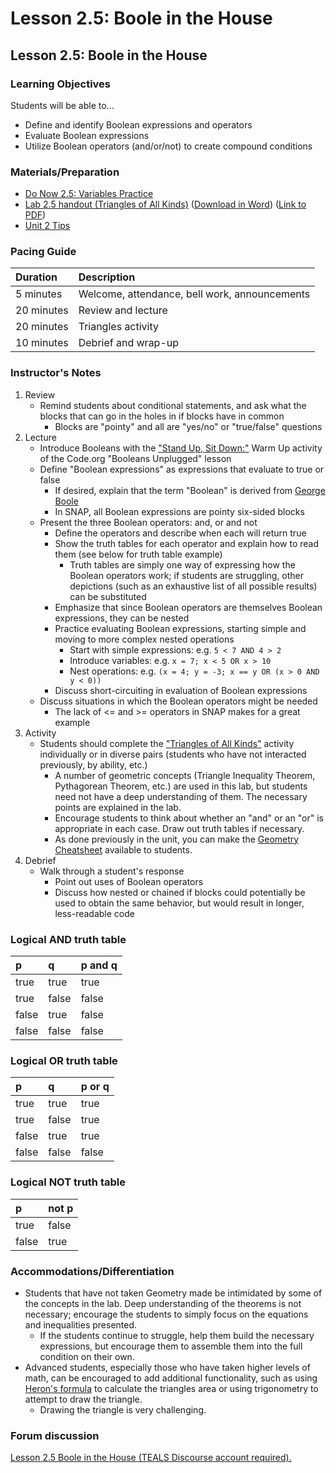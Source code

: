 # Lesson 2.5: Boole in the House

## Lesson 2.5: Boole in the House

### Learning Objectives

Students will be able to...

* Define and identify Boolean expressions and operators
* Evaluate Boolean expressions
* Utilize Boolean operators \(and/or/not\) to create compound conditions

### Materials/Preparation

* [Do Now 2.5: Variables Practice](do_now_25.md)
* [Lab 2.5 handout \(Triangles of All Kinds\)](lab_25.md) \([Download in Word](https://github.com/TEALSK12/introduction-to-computer-science/raw/master/Unit%202%20Word/Lab%202.5%20Triangles%20of%20All%20Kinds.docx)\) \([Link to PDF](https://github.com/TEALSK12/introduction-to-computer-science/raw/master/Unit%202%20PDF/Lab%202.5%20Triangles%20of%20All%20Kinds.pdf)\)
* [Unit 2 Tips](https://github.com/TEALSK12/introduction-to-computer-science/tree/7fca636dd8d637912f07b1310e8ef76f98736efd/unit_2_tips.md)

### Pacing Guide

| Duration | Description |
| :--- | :--- |
| 5 minutes | Welcome, attendance, bell work, announcements |
| 20 minutes | Review and lecture |
| 20 minutes | Triangles activity |
| 10 minutes | Debrief and wrap-up |

### Instructor's Notes

1. Review
   * Remind students about conditional statements, and ask what the blocks that can go in the holes in if blocks have in common
     * Blocks are "pointy" and all  are "yes/no" or "true/false" questions
2. Lecture
   * Introduce Booleans with the ["Stand Up, Sit Down:"](https://curriculum.code.org/csd-1718/unit3/10/) Warm Up activity of the Code.org "Booleans Unplugged" lesson
   * Define "Boolean expressions" as expressions that evaluate to true or false
     * If desired, explain that the term "Boolean" is derived from [George Boole](https://en.wikipedia.org/wiki/George_Boole)
     * In SNAP, all Boolean expressions are pointy six-sided blocks
   * Present the three Boolean operators: and, or and not
     * Define the operators and describe when each will return true
     * Show the truth tables for each operator and explain how to read them \(see below for truth table example\)
       * Truth tables are simply one way of expressing how the Boolean operators work; if students are struggling, other depictions \(such as an exhaustive list of all possible results\) can be substituted
     * Emphasize that since Boolean operators are themselves Boolean expressions, they can be nested
     * Practice evaluating Boolean expressions, starting simple and moving to more complex nested operations
       * Start with simple expressions: e.g. `5 < 7 AND 4 > 2`
       * Introduce variables: e.g. `x = 7; x < 5 OR x > 10`
       * Nest operations: e.g. `(x = 4; y = -3; x == y OR (x > 0 AND y < 0))`
     * Discuss short-circuiting in evaluation of Boolean expressions
   * Discuss situations in which the Boolean operators might be needed
     * The lack of &lt;= and &gt;= operators in SNAP makes for a great example
3. Activity
   * Students should complete the ["Triangles of All Kinds"](lab_25.md) activity individually or in diverse pairs \(students who have not interacted previously, by ability, etc.\)
     * A number of geometric concepts \(Triangle Inequality Theorem, Pythagorean Theorem, etc.\) are used in this lab, but students need not have a deep understanding of them.  The necessary points are explained in the lab.
     * Encourage students to think about whether an "and" or an "or" is appropriate in each case.  Draw out truth tables if necessary.
     * As done previously in the unit, you can make the [Geometry Cheatsheet](https://www.math-salamanders.com/image-files/geometry-cheat-sheet-2-2d-shapes.gif) available to students.
4. Debrief
   * Walk through a student's response
     * Point out uses of Boolean operators
     * Discuss how nested or chained if blocks could potentially be used to obtain the same behavior, but would result in longer, less-readable code

### Logical AND truth table

| p | q | p and q |
| :--- | :--- | :--- |
| true | true | true |
| true | false | false |
| false | true | false |
| false | false | false |

### Logical OR truth table

| p | q | p or q |
| :--- | :--- | :--- |
| true | true | true |
| true | false | true |
| false | true | true |
| false | false | false |

### Logical NOT truth table

| p | not p |
| :--- | :--- |
| true | false |
| false | true |

### Accommodations/Differentiation

* Students that have not taken Geometry made be intimidated by some of the concepts in the lab.  Deep understanding of the theorems is not necessary; encourage the students to simply focus on the equations and inequalities presented.
  * If the students continue to struggle, help them build the necessary expressions, but encourage them to assemble them into the full condition on their own.
* Advanced students, especially those who have taken higher levels of math, can be encouraged to add additional functionality, such as using [Heron's formula](https://en.wikipedia.org/wiki/Heron's_formula) to calculate the triangles area or using trigonometry to attempt to draw the triangle.
  * Drawing the triangle is very challenging.

### Forum discussion

 [Lesson 2.5 Boole in the House \(TEALS Discourse account required\).](http://forums.tealsk12.org/c/intro-unit-2-loops/lesson-2-5-boole-in-the-house)

